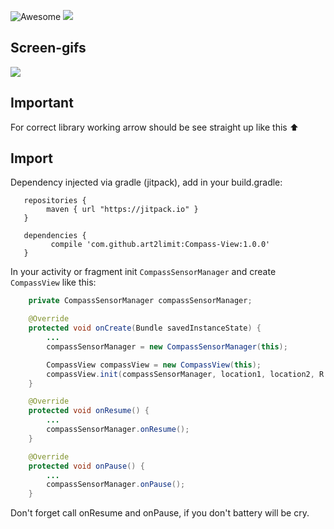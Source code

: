 ![Awesome](https://cdn.rawgit.com/sindresorhus/awesome/d7305f38d29fed78fa85652e3a63e154dd8e8829/media/badge.svg) [![](https://jitpack.io/v/art2limit/Compass-View.svg)](https://jitpack.io/#art2limit/Compass-View)

## Screen-gifs
![](static/arrows-preview.gif)

## Important
For correct library working arrow should be see straight up like this ⬆

## Import
Dependency injected via gradle (jitpack), add in your build.gradle:
```
   repositories {
        maven { url "https://jitpack.io" }
   }

   dependencies {
         compile 'com.github.art2limit:Compass-View:1.0.0'
   }
```


In your activity or fragment init `CompassSensorManager` and create `CompassView` like this:
```java
    private CompassSensorManager compassSensorManager;

    @Override
    protected void onCreate(Bundle savedInstanceState) {
        ...
        compassSensorManager = new CompassSensorManager(this);

        CompassView compassView = new CompassView(this);
        compassView.init(compassSensorManager, location1, location2, R.drawable.icon_arrow);
    }

    @Override
    protected void onResume() {
        ...
        compassSensorManager.onResume();
    }

    @Override
    protected void onPause() {
        ...
        compassSensorManager.onPause();
    }
```
Don't forget call onResume and onPause, if you don't battery will be cry.
